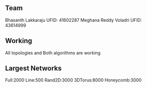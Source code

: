 ## Team

Bhasanth Lakkaraju UFID: 41602287
Meghana Reddy Voladri UFID: 43614999

## Working
All topologies and Both algorithms are working

## Largest Networks

Full:2000
Line:500
Rand2D:3000
3DTorus:8000
Honeycomb:3000
